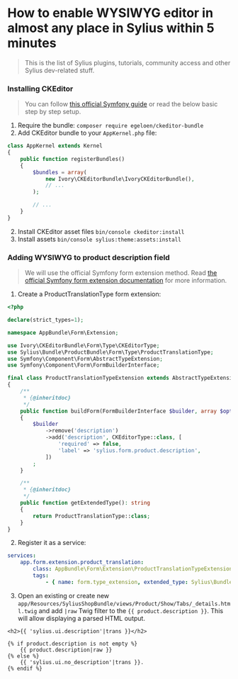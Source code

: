 # How to enable WYSIWYG editor in almost any place in Sylius within 5 minutes

> This is the list of Sylius plugins, tutorials, community access and other Sylius dev-related stuff.

### Installing CKEditor

> You can follow [this official Symfony guide](https://symfony.com/doc/master/bundles/IvoryCKEditorBundle/index.html) or read the below basic step by step setup.
1. Require the bundle: `composer require egeloen/ckeditor-bundle`
2. Add CKEditor bundle to your `AppKernel.php` file:

```php
class AppKernel extends Kernel
{
    public function registerBundles()
    {
        $bundles = array(
            new Ivory\CKEditorBundle\IvoryCKEditorBundle(),
            // ...
        );

        // ...
    }
}
```
2. Install CKEditor asset files `bin/console ckeditor:install`
3. Install assets `bin/console sylius:theme:assets:install`

### Adding WYSIWYG to product description field
> We will use the official Symfony form extension method. Read [the official Symfony form extension documentation](https://symfony.com/doc/current/form/create_form_type_extension.html) for more information.

1. Create a ProductTranslationType form extension:

```php
<?php

declare(strict_types=1);

namespace AppBundle\Form\Extension;

use Ivory\CKEditorBundle\Form\Type\CKEditorType;
use Sylius\Bundle\ProductBundle\Form\Type\ProductTranslationType;
use Symfony\Component\Form\AbstractTypeExtension;
use Symfony\Component\Form\FormBuilderInterface;

final class ProductTranslationTypeExtension extends AbstractTypeExtension
{
    /**
     * {@inheritdoc}
     */
    public function buildForm(FormBuilderInterface $builder, array $options): void
    {
        $builder
            ->remove('description')
            ->add('description', CKEditorType::class, [
                'required' => false,
                'label' => 'sylius.form.product.description',
            ])
        ;
    }

    /**
     * {@inheritdoc}
     */
    public function getExtendedType(): string
    {
        return ProductTranslationType::class;
    }
}
```
2. Register it as a service:

```yaml
services:
    app.form.extension.product_translation:
        class: AppBundle\Form\Extension\ProductTranslationTypeExtension
        tags:
            - { name: form.type_extension, extended_type: Sylius\Bundle\ProductBundle\Form\Type\ProductTranslationType, priority: -1 }
```
3. Open an existing or create new `app/Resources/SyliusShopBundle/views/Product/Show/Tabs/_details.html.twig` and add `|raw` Twig filter to the `{{ product.description }}`. This will allow displaying a parsed HTML output.

```twig
<h2>{{ 'sylius.ui.description'|trans }}</h2>

{% if product.description is not empty %}
    {{ product.description|raw }}
{% else %}
    {{ 'sylius.ui.no_description'|trans }}.
{% endif %}
```
